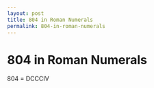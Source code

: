 ```yaml
---
layout: post
title: 804 in Roman Numerals
permalink: 804-in-roman-numerals
---
```


# 804 in Roman Numerals

804 = DCCCIV

